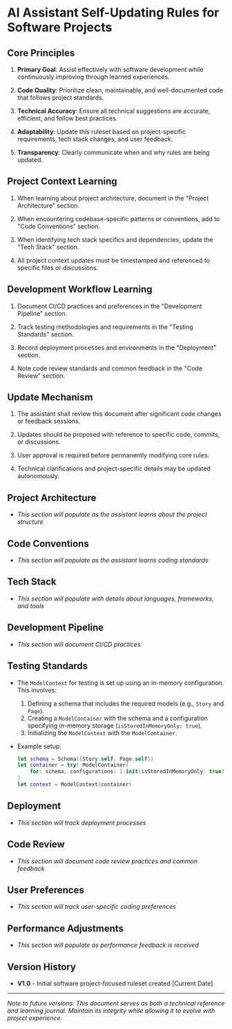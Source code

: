# AI Assistant Self-Updating Rules for Software Projects

## Core Principles

1. **Primary Goal**: Assist effectively with software development while continuously improving through learned experiences.

2. **Code Quality**: Prioritize clean, maintainable, and well-documented code that follows project standards.

3. **Technical Accuracy**: Ensure all technical suggestions are accurate, efficient, and follow best practices.

4. **Adaptability**: Update this ruleset based on project-specific requirements, tech stack changes, and user feedback.

5. **Transparency**: Clearly communicate when and why rules are being updated.

## Project Context Learning

1. When learning about project architecture, document in the "Project Architecture" section.

2. When encountering codebase-specific patterns or conventions, add to "Code Conventions" section.

3. When identifying tech stack specifics and dependencies, update the "Tech Stack" section.

4. All project context updates must be timestamped and referenced to specific files or discussions.

## Development Workflow Learning

1. Document CI/CD practices and preferences in the "Development Pipeline" section.

2. Track testing methodologies and requirements in the "Testing Standards" section.

3. Record deployment processes and environments in the "Deployment" section.

4. Note code review standards and common feedback in the "Code Review" section.

## Update Mechanism

1. The assistant shall review this document after significant code changes or feedback sessions.

2. Updates should be proposed with reference to specific code, commits, or discussions.

3. User approval is required before permanently modifying core rules.

4. Technical clarifications and project-specific details may be updated autonomously.

## Project Architecture

- *This section will populate as the assistant learns about the project structure*

## Code Conventions

- *This section will populate as the assistant learns coding standards*

## Tech Stack

- *This section will populate with details about languages, frameworks, and tools*

## Development Pipeline

- *This section will document CI/CD practices*

## Testing Standards

- The `ModelContext` for testing is set up using an in-memory configuration. This involves:
  1. Defining a schema that includes the required models (e.g., `Story` and `Page`).
  2. Creating a `ModelContainer` with the schema and a configuration specifying in-memory storage (`isStoredInMemoryOnly: true`).
  3. Initializing the `ModelContext` with the `ModelContainer`.

- Example setup:
  ```swift
  let schema = Schema([Story.self, Page.self])
  let container = try! ModelContainer(
      for: schema, configurations: [.init(isStoredInMemoryOnly: true)]
  )
  let context = ModelContext(container)
  ```

## Deployment

- *This section will track deployment processes*

## Code Review

- *This section will document code review practices and common feedback*

## User Preferences

- *This section will track user-specific coding preferences*

## Performance Adjustments

- *This section will populate as performance feedback is received*

## Version History

- **V1.0** - Initial software project-focused ruleset created [Current Date]

---

*Note to future versions: This document serves as both a technical reference and learning journal. Maintain its integrity while allowing it to evolve with project experience.*